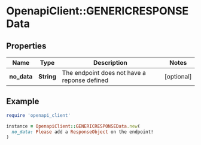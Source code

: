 # OpenapiClient::GENERICRESPONSEData

## Properties

| Name | Type | Description | Notes |
| ---- | ---- | ----------- | ----- |
| **no_data** | **String** | The endpoint does not have a reponse defined | [optional] |

## Example

```ruby
require 'openapi_client'

instance = OpenapiClient::GENERICRESPONSEData.new(
  no_data: Please add a ResponseObject on the endpoint!
)
```

